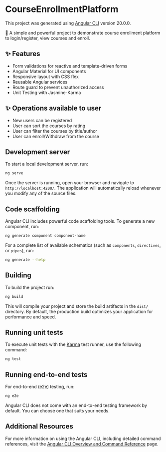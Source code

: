 # CourseEnrollmentPlatform

This project was generated using [Angular CLI](https://github.com/angular/angular-cli) version 20.0.0.

🚀 A simple and powerful project to demonstrate course enrollment platform to login/register, view courses and enroll.


## ✨ Features
- Form validations for reactive and template-driven forms
- Angular Material for UI components
- Responsive layout with CSS flex
- Reusable Angular services
- Route guard to prevent unauthorized access
- Unit Testing with Jasmine-Karma


## ✨ Operations available to user
- New users can be registered
- User can sort the courses by rating
- User can filter the courses by title/author
- User can enroll/Withdraw from the course










## Development server

To start a local development server, run:

```bash
ng serve
```

Once the server is running, open your browser and navigate to `http://localhost:4200/`. The application will automatically reload whenever you modify any of the source files.

## Code scaffolding

Angular CLI includes powerful code scaffolding tools. To generate a new component, run:

```bash
ng generate component component-name
```

For a complete list of available schematics (such as `components`, `directives`, or `pipes`), run:

```bash
ng generate --help
```

## Building

To build the project run:

```bash
ng build
```

This will compile your project and store the build artifacts in the `dist/` directory. By default, the production build optimizes your application for performance and speed.

## Running unit tests

To execute unit tests with the [Karma](https://karma-runner.github.io) test runner, use the following command:

```bash
ng test
```

## Running end-to-end tests

For end-to-end (e2e) testing, run:

```bash
ng e2e
```

Angular CLI does not come with an end-to-end testing framework by default. You can choose one that suits your needs.

## Additional Resources

For more information on using the Angular CLI, including detailed command references, visit the [Angular CLI Overview and Command Reference](https://angular.dev/tools/cli) page.
